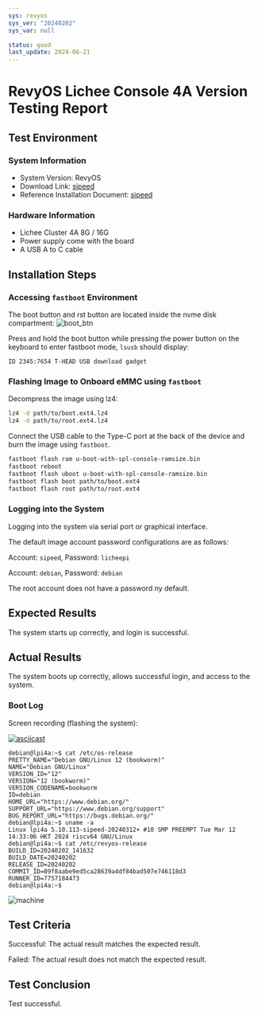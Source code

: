 ```yaml
---
sys: revyos
sys_ver: "20240202"
sys_var: null

status: good
last_update: 2024-06-21
---
```


# RevyOS Lichee Console 4A Version Testing Report

## Test Environment

### System Information

- System Version: RevyOS
- Download Link: [sipeed](https://wiki.sipeed.com/hardware/zh/lichee/th1520/lcon4a/3_images.html)
- Reference Installation Document: [sipeed](https://wiki.sipeed.com/hardware/zh/lichee/th1520/lcon4a/4_burn_image.html)

### Hardware Information

- Lichee Cluster 4A 8G / 16G
- Power supply come with the board
- A USB A to C cable

## Installation Steps

### Accessing `fastboot` Environment

The boot button and rst button are located inside the nvme disk compartment: ![boot_btn](image.png)

Press and hold the boot button while pressing the power button on the keyboard to enter fastboot mode, `lsusb` should display:
```
ID 2345:7654 T-HEAD USB download gadget
```

### Flashing Image to Onboard eMMC using `fastboot`

Decompress the image using lz4:
```bash
lz4 -d path/to/boot.ext4.lz4
lz4 -d path/to/root.ext4.lz4
```

Connect the USB cable to the Type-C port at the back of the device and burn the image using `fastboot`.

```bash
fastboot flash ram u-boot-with-spl-console-ramsize.bin
fastboot reboot
fastboot flash uboot u-boot-with-spl-console-ramsize.bin
fastboot flash boot path/to/boot.ext4
fastboot flash root path/to/root.ext4
```

### Logging into the System

Logging into the system via serial port or graphical interface.

The default image account password configurations are as follows:

Account: `sipeed`, Password: `licheepi`

Account: `debian`, Password: `debian`

The root account does not have a password ny default.

## Expected Results

The system starts up correctly, and login is successful.

## Actual Results

The system boots up correctly, allows successful login, and access to the system.

### Boot Log

Screen recording (flashing the system):

[![asciicast](https://asciinema.org/a/hZHlwXaPj9W1AQgADtrgYRB4m.svg)](https://asciinema.org/a/hZHlwXaPj9W1AQgADtrgYRB4m)

```log
debian@lpi4a:~$ cat /etc/os-release 
PRETTY_NAME="Debian GNU/Linux 12 (bookworm)"
NAME="Debian GNU/Linux"
VERSION_ID="12"
VERSION="12 (bookworm)"
VERSION_CODENAME=bookworm
ID=debian
HOME_URL="https://www.debian.org/"
SUPPORT_URL="https://www.debian.org/support"
BUG_REPORT_URL="https://bugs.debian.org/"
debian@lpi4a:~$ uname -a
Linux lpi4a 5.10.113-sipeed-20240312+ #10 SMP PREEMPT Tue Mar 12 14:33:06 HKT 2024 riscv64 GNU/Linux
debian@lpi4a:~$ cat /etc/revyos-release 
BUILD_ID=20240202_141632
BUILD_DATE=20240202
RELEASE_ID=20240202
COMMIT_ID=09f8aabe9ed5ca28639a4df84bad507e746118d3
RUNNER_ID=7757184473
debian@lpi4a:~$ 
```

![machine](image-1.png)

## Test Criteria

Successful: The actual result matches the expected result.

Failed: The actual result does not match the expected result.

## Test Conclusion

Test successful.
